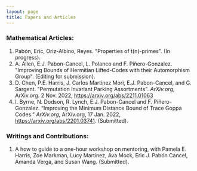 ```yaml
---
layout: page
title: Papers and Articles
---
```


### Mathematical Articles:

1. Pabón, Eric, Oriz-Albino, Reyes. "Properties of t(n)-primes". (In progress).
2. A. Allen, E.J. Pabon-Cancel, L. Polanco and F. Piñero-Gonzalez. "Improving Bounds of Hermitian Lifted-Codes with their Automorphism Group". (Editing for submission).
3. D. Chen, P.E. Harris, J. Carlos Martinez Mori, E.J. Pabon-Cancel, and G. Sargent. "Permutation Invariant Parking Assortments". *ArXiv.org*, ArXiv.org. 2 Nov. 2022, <a href="https://arxiv.org/abs/2211.01063"> https://arxiv.org/abs/2211.01063</a>
4. I. Byrne, N. Dodson, R. Lynch, E.J. Pabon-Cancel and F. Piñero-Gonzalez. “Improving the Minimum Distance Bound of Trace Goppa Codes.” *ArXiv.org*, ArXiv.org, 17 Jan. 2022, <a href="https://arxiv.org/abs/2201.03741"> https://arxiv.org/abs/2201.03741</a>. (Submitted).

### Writings and Contributions:

1. A how to guide to a one-hour workshop on mentoring, with Pamela E. Harris, Zoe Markman, Lucy Martinez, Ava Mock, Eric J. Pabón Cancel, Amanda Verga, and Susan Wang. (Submitted).
